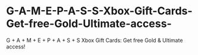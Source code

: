 # G-A-M-E-P-A-S-S-Xbox-Gift-Cards-Get-free-Gold-Ultimate-access-
G + A + M + E + P + A + S + S Xbox Gift Cards: Get free Gold &amp; Ultimate access!

